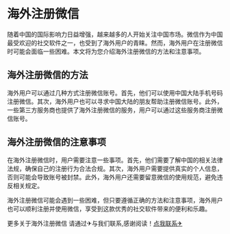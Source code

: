 # 海外注册微信

随着中国的国际影响力日益增强，越来越多的人开始关注中国市场。微信作为中国最受欢迎的社交软件之一，也受到了海外用户的青睐。然而，海外用户在注册微信时可能会面临一些困难。本文将为您介绍海外注册微信的方法和注意事项。

## 海外注册微信的方法

海外用户可以通过几种方式注册微信账号。首先，他们可以使用中国大陆手机号码注册微信。其次，海外用户也可以寻求中国大陆的朋友帮助注册微信账号。此外，一些第三方服务商也提供了海外注册微信的服务，用户可以通过这些服务商注册微信账号。

## 海外注册微信的注意事项

在海外注册微信时，用户需要注意一些事项。首先，他们需要了解中国的相关法律法规，确保自己的注册行为合法合规。其次，海外用户需要提供真实的个人信息，否则可能会导致账号被封禁。此外，海外用户还需要留意微信的使用规范，避免违反相关规定。

海外注册微信可能会遇到一些困难，但只要遵循正确的方法和注意事项，海外用户也可以顺利注册并使用微信，享受到这款优秀的社交软件带来的便利和乐趣。

更多关于海外注册微信 请通过✈与我们联系,感谢阅读！[点我联系✈](https://www.k02.cc)